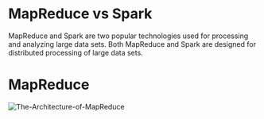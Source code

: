 # MapReduce vs Spark
MapReduce and Spark are two popular technologies used for processing and analyzing large data sets. Both MapReduce and Spark are designed for distributed processing of large data sets.

# MapReduce
![The-Architecture-of-MapReduce](https://user-images.githubusercontent.com/63199917/224222081-47e41ca4-cccd-495b-8562-a198fa1475b1.jpg)
